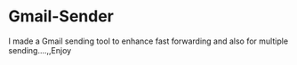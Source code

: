 # Gmail-Sender
I made a Gmail sending tool to enhance fast forwarding and also for multiple sending....,,Enjoy
